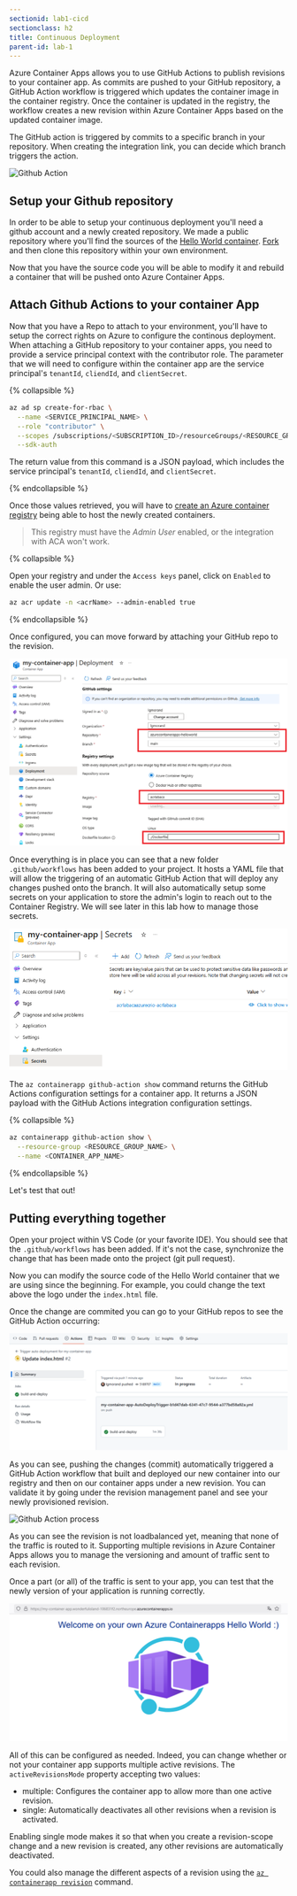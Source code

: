 ```yaml
---
sectionid: lab1-cicd
sectionclass: h2
title: Continuous Deployment
parent-id: lab-1
---
```


Azure Container Apps allows you to use GitHub Actions to publish revisions to your container app. As commits are pushed to your GitHub repository, a GitHub Action workflow is triggered which updates the container image in the container registry. Once the container is updated in the registry, the workflow creates a new revision within Azure Container Apps based on the updated container image.

The GitHub action is triggered by commits to a specific branch in your repository. When creating the integration link, you can decide which branch triggers the action.

![Github Action](/media/lab1/githubactionflow.png)

## Setup your Github repository

In order to be able to setup your continuous deployment you'll need a github account and a newly created repository. We made a public repository where you'll find the sources of the [Hello World container](https://github.com/mavilleg/azurecontainerapps-helloworld). [Fork](https://docs.github.com/en/get-started/quickstart/fork-a-repo) and then clone this repository within your own environment.

Now that you have the source code you will be able to modify it and rebuild a container that will be pushed onto Azure Container Apps.

## Attach Github Actions to your container App

Now that you have a Repo to attach to your environment, you'll have to setup the correct rights on Azure to configure the continous deployment. When attaching a GitHub repository to your container apps, you need to provide a service principal context with the contributor role. The parameter that we will need to configure within the container app are the service principal's `tenantId`, `cliendId`, and `clientSecret`.

{% collapsible %}

``` bash
az ad sp create-for-rbac \
  --name <SERVICE_PRINCIPAL_NAME> \
  --role "contributor" \
  --scopes /subscriptions/<SUBSCRIPTION_ID>/resourceGroups/<RESOURCE_GROUP_NAME> \
  --sdk-auth
  ```

  The return value from this command is a JSON payload, which includes the service principal's `tenantId`, `cliendId`, and `clientSecret`.

  {% endcollapsible %}

Once those values retrieved, you will have to [create an Azure container registry](https://docs.microsoft.com/en-us/azure/container-registry/container-registry-get-started-portal) being able to host the newly created containers.

> This registry must have the *Admin User* enabled, or the integration with ACA won't work.

{% collapsible %}

Open your registry and under the `Access keys` panel, click on `Enabled` to enable the user admin. Or use:

``` bash
az acr update -n <acrName> --admin-enabled true
```

{% endcollapsible %}

Once configured, you can move forward by attaching your GitHub repo to the revision.

![Github Action](/media/lab1/githubattach.png)

Once everything is in place you can see that a new folder `.github/workflows` has been added to your project. It hosts a YAML file that will allow the triggering of an automatic GitHub Action that will deploy any changes pushed onto the branch. It will also automatically setup some secrets on your application to store the admin's login to reach out to the Container Registry. We will see later in this lab how to manage those secrets.

![Secret ACR](/media/lab1/secretacr.png)

The `az containerapp github-action show` command returns the GitHub Actions configuration settings for a container app. It returns a JSON payload with the GitHub Actions integration configuration settings.

{% collapsible %}

``` bash
az containerapp github-action show \
  --resource-group <RESOURCE_GROUP_NAME> \
  --name <CONTAINER_APP_NAME>
```

{% endcollapsible %}

Let's test that out!

## Putting everything together

Open your project within VS Code (or your favorite IDE). You should see that the `.github/workflows` has been added. If it's not the case, synchronize the change that has been made onto the project (git pull request).

Now you can modify the source code of the Hello World container that we are using since the beginning. For example, you could change the text above the logo under the `index.html` file.

Once the change are commited you can go to your GitHub repos to see the GitHub Action occurring:

![Github Action process](/media/lab1/action.png)

As you can see, pushing the changes (commit) automatically triggered a GitHub Action workflow that built and deployed our new container into our registry and then on our container apps under a new revision. You can validate it by going under the revision management panel and see your newly provisioned revision.

![Github Action process](/media/lab1/revisionaction.png)

As you can see the revision is not loadbalanced yet, meaning that none of the traffic is routed to it. Supporting multiple revisions in Azure Container Apps allows you to manage the versioning and amount of traffic sent to each revision.

Once a part (or all) of the traffic is sent to your app, you can test that the newly version of your application is running correctly.

![Github Action process](/media/lab1/actionval.png)

All of this can be configured as needed. Indeed, you can change whether or not your container app supports multiple active revisions. The `activeRevisionsMode` property accepting two values:

- multiple: Configures the container app to allow more than one active revision.
- single: Automatically deactivates all other revisions when a revision is activated.

Enabling single mode makes it so that when you create a revision-scope change and a new revision is created, any other revisions are automatically deactivated.

You could also manage the different aspects of a revision using the [`az containerapp revision`](https://docs.microsoft.com/en-us/azure/container-apps/revisions-manage?tabs=bash#list) command.
